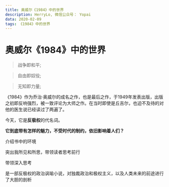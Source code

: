 ```yaml
---
title: 奥威尔《1984》中的世界
description: HerryLo, 微信公众号： Yopai
data: 2020-02-09
tags: 《1984》中的世界
---
```

# 奥威尔《1984》中的世界
>   战争即和平;

>   自由即奴役;

>   无知即力量;


《1984》作为乔治·奥威尔的成名之作，也是最后之作，于1949年发表出版，出版之初即反响强烈，被一致评论为大师之作。在当时即使是丘吉尔，也迫不及待的对他的医生说已经读过了两遍了。

今天，它是**反极权**的代名词。

**它到底带有怎样的魅力，不受时代的制约，依旧影响着人们？**

介绍书中的环境

突出我所见和所思，带领读者思考前行

带领深入思考

是一部反极权的政治讽喻小说，对独裁政治和极权主义，以及人类未来的前途进行了大胆的剖析
